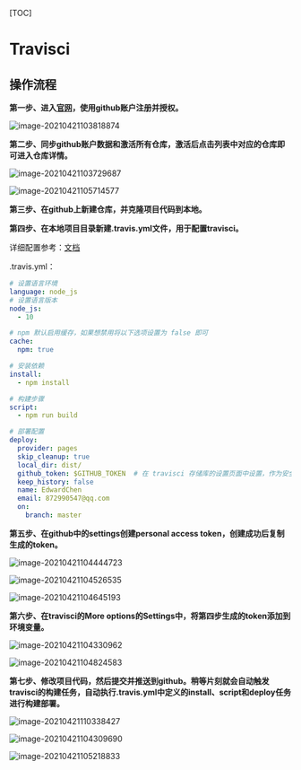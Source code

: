 [TOC]

# Travisci

## 操作流程

**第一步、进入[官网](https://travis-ci.com)，使用github账户注册并授权。**

![image-20210421103818874](Travisci.assets/image-20210421103818874.png)



**第二步、同步github账户数据和激活所有仓库，激活后点击列表中对应的仓库即可进入仓库详情。**

![image-20210421103729687](Travisci.assets/image-20210421103729687.png)

![image-20210421105714577](Travisci.assets/image-20210421105714577.png)



**第三步、在github上新建仓库，并克隆项目代码到本地。**



**第四步、在本地项目目录新建.travis.yml文件，用于配置travisci。**

详细配置参考：[文档](https://docs.travis-ci.com/user/job-lifecycle/)

.travis.yml：

```yaml
# 设置语言环境
language: node_js
# 设置语言版本
node_js:
  - 10

# npm 默认启用缓存，如果想禁用将以下选项设置为 false 即可
cache:
  npm: true

# 安装依赖
install:
  - npm install

# 构建步骤
script:
  - npm run build

# 部署配置
deploy:
  provider: pages
  skip_cleanup: true
  local_dir: dist/
  github_token: $GITHUB_TOKEN  # 在 travisci 存储库的设置页面中设置，作为安全环境变量
  keep_history: false
  name: EdwardChen
  email: 872990547@qq.com
  on:
    branch: master
```



**第五步、在github中的settings创建personal access token，创建成功后复制生成的token。**

![image-20210421104444723](Travisci.assets/image-20210421104444723.png)

![image-20210421104526535](Travisci.assets/image-20210421104526535.png)

![image-20210421104645193](Travisci.assets/image-20210421104645193.png)



**第六步、在travisci的More options的Settings中，将第四步生成的token添加到环境变量。**

![image-20210421104330962](Travisci.assets/image-20210421104330962.png)

![image-20210421104824583](Travisci.assets/image-20210421104824583.png)



**第七步、修改项目代码，然后提交并推送到github。稍等片刻就会自动触发travisci的构建任务，自动执行.travis.yml中定义的install、script和deploy任务进行构建部署。**

![image-20210421110338427](Travisci.assets/image-20210421110338427.png)

![image-20210421104309690](Travisci.assets/image-20210421104309690.png)

![image-20210421105218833](Travisci.assets/image-20210421105218833.png)
